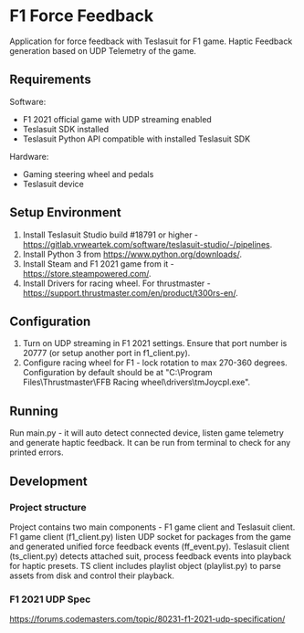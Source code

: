 # F1 Force Feedback
Application for force feedback with Teslasuit for F1 game. Haptic Feedback generation based on UDP Telemetry of the game.

## Requirements
Software:
- F1 2021 official game with UDP streaming enabled
- Teslasuit SDK installed
- Teslasuit Python API compatible with installed Teslasuit SDK

Hardware:
- Gaming steering wheel and pedals
- Teslasuit device

## Setup Environment
1. Install Teslasuit Studio build #18791 or higher - https://gitlab.vrweartek.com/software/teslasuit-studio/-/pipelines.
2. Install Python 3 from https://www.python.org/downloads/.
3. Install Steam and F1 2021 game from it - https://store.steampowered.com/.
4. Install Drivers for racing wheel. For thrustmaster - https://support.thrustmaster.com/en/product/t300rs-en/.

## Configuration
1. Turn on UDP streaming in F1 2021 settings. Ensure that port number is 20777 (or setup another port in f1_client.py).
2. Configure racing wheel for F1 - lock rotation to max 270-360 degrees. Configuration by default should be at "C:\Program Files\Thrustmaster\FFB Racing wheel\drivers\tmJoycpl.exe".

## Running
Run main.py - it will auto detect connected device, listen game telemetry and generate haptic feedback.
It can be run from terminal to check for any printed errors.

## Development

### Project structure
Project contains two main components - F1 game client and Teslasuit client.
F1 game client (f1_client.py) listen UDP socket for packages from the game and generated unified force feedback events (ff_event.py).
Teslasuit client (ts_client.py) detects attached suit, process feedback events into playback for haptic presets. TS client includes playlist object (playlist.py) to parse assets from disk and control their playback.

### F1 2021 UDP Spec
https://forums.codemasters.com/topic/80231-f1-2021-udp-specification/
